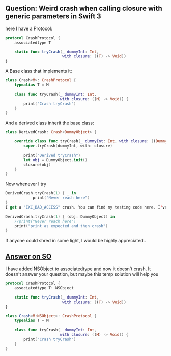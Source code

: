 ## Question: Weird crash when calling closure with generic parameters in Swift 3

here I have a Protocol:

```Swift
protocol CrashProtocol {
    associatedtype T

    static func tryCrash(_ dummyInt: Int,
                         with closure: ((T) -> Void))
}
```

A Base class that implements it:

```Swift
class Crash<M>: CrashProtocol {
    typealias T = M

    class func tryCrash(_ dummyInt: Int,
                        with closure: ((M) -> Void)) {
        print("Crash tryCrash")
    }
}
```

And a derived class inherit the base class:

```Swift
class DerivedCrash: Crash<DummyObject> {

    override class func tryCrash(_ dummyInt: Int, with closure: ((DummyObject) -> Void)) {
        super.tryCrash(dummyInt, with: closure)

        print("Derived tryCrash")
        let obj = DummyObject.init()
        closure(obj)
    }
}
```

Now whenever I try

```Swift
DerivedCrash.tryCrash(1) { _ in
            print("Never reach here")
}
I get a "EXC_BAD_ACCESS" crash. You can find my testing code here. I've done my share of debugging, but only find out that the memory address causing the crash points to a Swift.Int instance, which I do not use.. And if I change the calling code a little bit, the code would crash after the closure being executed..

DerivedCrash.tryCrash(1) { (obj: DummyObject) in
    //print("Never reach here")
    print("print as expected and then crash")
}
```

If anyone could shred in some light, I would be highly appreciated..

## [Answer on SO](https://stackoverflow.com/a/45813759/2135264)
I have added NSObject to associatedtype and now it doesn't crash. It doesn't answer your question, but maybe this temp solution will help you

```Swift
protocol CrashProtocol {
    associatedtype T: NSObject

    static func tryCrash(_ dummyInt: Int,
                         with closure: ((T) -> Void))
}

class Crash<M:NSObject>: CrashProtocol {
    typealias T = M

    class func tryCrash(_ dummyInt: Int,
                        with closure: ((M) -> Void)) {
        print("Crash tryCrash")
    }
}
```
